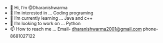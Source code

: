 - 👋 Hi, I’m @Dharanishwarma
- 👀 I’m interested in ... Coding programing
- 🌱 I’m currently learning ... Java and c++
- 💞️ I’m looking to work on ... Python
- 📫 How to reach me ... Email- dharanishwarma2001@gmail.com phone-8681027122

<!---
Dharanishwarma/Dharanishwarma is a ✨ special ✨ repository because its `README.md` (this file) appears on your GitHub profile.
You can click the Preview link to take a look at your changes.
--->
